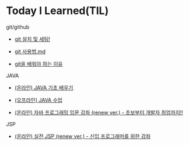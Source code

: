 # Today I Learned(TIL)

git/github

- [git 설치 및 세팅!](<git/git 설치 및 세팅!.md>)

- [git 사용법.md](<git/git 사용법.md>)

- [git을 배워야 하는 이유](<git/git을 배워야 하는 이유.md>)

JAVA

- [ (온라인) JAVA 기초 배우기](<JAVA/(온라인)JAVA 기초 배우기.md>)

- [ (오프라인) JAVA 수업](<JAVA/(오프라인)JAVA 수업.md>)

- [ (온라인) 자바 프로그래밍 입문 강좌 (renew ver.) - 초보부터 개발자 취업까지!!](<JAVA/(온라인) JAVA 프로그래밍 입문 강좌 (renew ver.) - 초보부터 개발자 취업까지!! .md>)

JSP

- [ (온라인) 실전 JSP (renew ver.) - 신입 프로그래머를 위한 강좌](<JSP/(온라인)실전 JSP (renew ver.) - 신입 프로그래머를 위한 강좌.md>)

